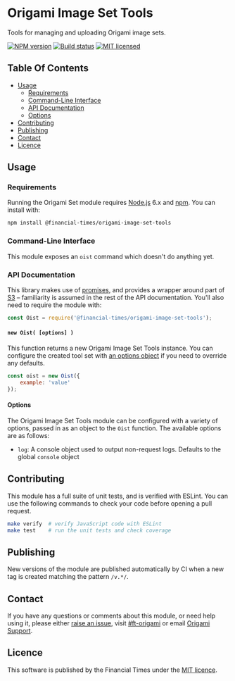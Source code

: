 
Origami Image Set Tools
=======================

Tools for managing and uploading Origami image sets.

[![NPM version](https://img.shields.io/npm/v/@financial-times/origami-image-set-tools.svg)](https://www.npmjs.com/package/@financial-times/origami-image-set-tools)
[![Build status](https://img.shields.io/circleci/project/Financial-Times/origami-image-set-tools.svg)](https://circleci.com/gh/Financial-Times/origami-image-set-tools)
[![MIT licensed](https://img.shields.io/badge/license-MIT-blue.svg)][license]


Table Of Contents
-----------------

  - [Usage](#usage)
    - [Requirements](#requirements)
    - [Command-Line Interface](#command-line-interface)
    - [API Documentation](#api-documentation)
    - [Options](#options)
  - [Contributing](#contributing)
  - [Publishing](#publishing)
  - [Contact](#contact)
  - [Licence](#licence)


Usage
-----

### Requirements

Running the Origami Set module requires [Node.js] 6.x and [npm]. You can install with:

```sh
npm install @financial-times/origami-image-set-tools
```

### Command-Line Interface

This module exposes an `oist` command which doesn't do anything yet.

### API Documentation

This library makes use of [promises], and provides a wrapper around part of [S3] – familiarity is assumed in the rest of the API documentation. You'll also need to require the module with:

```js
const Oist = require('@financial-times/origami-image-set-tools');
```

#### `new Oist( [options] )`

This function returns a new Origami Image Set Tools instance. You can configure the created tool set with [an options object](#options) if you need to override any defaults.

```js
const oist = new Oist({
    example: 'value'
});
```

#### Options

The Origami Image Set Tools module can be configured with a variety of options, passed in as an object to the `Oist` function. The available options are as follows:

  - `log`: A console object used to output non-request logs. Defaults to the global `console` object


Contributing
------------

This module has a full suite of unit tests, and is verified with ESLint. You can use the following commands to check your code before opening a pull request.

```sh
make verify  # verify JavaScript code with ESLint
make test    # run the unit tests and check coverage
```

Publishing
----------

New versions of the module are published automatically by CI when a new tag is created matching the pattern `/v.*/`.


Contact
-------

If you have any questions or comments about this module, or need help using it, please either [raise an issue][issues], visit [#ft-origami] or email [Origami Support].


Licence
-------

This software is published by the Financial Times under the [MIT licence][license].



[#ft-origami]: https://financialtimes.slack.com/messages/ft-origami/
[environment variables]: https://en.wikipedia.org/wiki/Environment_variable
[issues]: https://github.com/Financial-Times/origami-image-set-tools/issues
[license]: http://opensource.org/licenses/MIT
[node.js]: https://nodejs.org/
[npm]: https://www.npmjs.com/
[origami support]: mailto:origami-support@ft.com
[promises]: https://developer.mozilla.org/en/docs/Web/JavaScript/Reference/Global_Objects/Promise
[s3]: https://en.wikipedia.org/wiki/Amazon_S3
